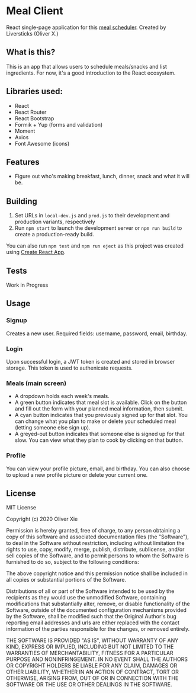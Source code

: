 # Meal Client

React single-page application for this [meal scheduler](https://github.com/Liversticks/meal-client).
Created by Liversticks (Oliver X.)  

## What is this?

This is an app that allows users to schedule meals/snacks and list ingredients.
For now, it's a good introduction to the React ecosystem.

## Libraries used:

* React
* React Router
* React Bootstrap
* Formik + Yup (forms and validation)
* Moment
* Axios
* Font Awesome (icons)

## Features

* Figure out who's making breakfast, lunch, dinner, snack and what it will be.

## Building

1. Set URLs in `local-dev.js` and `prod.js` to their development and production variants, respectively
2. Run `npm start` to launch the development server or `npm run build` to create a production-ready build.

You can also run `npm test` and `npm run eject` as this project was created using [Create React App](https://github.com/facebook/create-react-app).

## Tests

Work in Progress

## Usage

### Signup

Creates a new user. Required fields: username, password, email, birthday.

### Login

Upon successful login, a JWT token is created and stored in browser storage. This token is used to authenicate requests.

### Meals (main screen)

* A dropdown holds each week's meals.
* A green button indicates that meal slot is available. Click on the button and fill out the form with your planned meal information, then submit.
* A cyan button indicates that you previously signed up for that slot. You can change what you plan to make or delete your scheduled meal (letting someone else sign up).
* A greyed-out button indicates that someone else is signed up for that slow. You can view what they plan to cook by clicking on that button.

### Profile

You can view your profile picture, email, and birthday. You can also choose to upload a new profile picture or delete your current one.

## License

MIT License

Copyright (c) 2020 Oliver Xie

Permission is hereby granted, free of charge, to any person obtaining a copy of this software and associated documentation files (the "Software"), to deal in the Software without restriction, including without limitation the rights to use, copy, modify, merge, publish, distribute, sublicense, and/or sell copies of the Software, and to permit persons to whom the Software is furnished to do so, subject to the following conditions:

The above copyright notice and this permission notice shall be included in all copies or substantial portions of the Software.

Distributions of all or part of the Software intended to be used by the recipients as they would use the unmodified Software, containing modifications that substantially alter, remove, or disable functionality of the Software, outside of the documented configuration mechanisms provided by the Software, shall be modified such that the Original Author's bug reporting email addresses and urls are either replaced with the contact information of the parties responsible for the changes, or removed entirely.

THE SOFTWARE IS PROVIDED "AS IS", WITHOUT WARRANTY OF ANY KIND, EXPRESS OR IMPLIED, INCLUDING BUT NOT LIMITED TO THE WARRANTIES OF MERCHANTABILITY, FITNESS FOR A PARTICULAR PURPOSE AND NONINFRINGEMENT. IN NO EVENT SHALL THE AUTHORS OR COPYRIGHT HOLDERS BE LIABLE FOR ANY CLAIM, DAMAGES OR OTHER LIABILITY, WHETHER IN AN ACTION OF CONTRACT, TORT OR OTHERWISE, ARISING FROM, OUT OF OR IN CONNECTION WITH THE SOFTWARE OR THE USE OR OTHER DEALINGS IN THE SOFTWARE.
